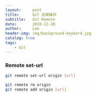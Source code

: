 ```yaml
---
layout:     post
title:      Git 远端操作
subtitle:   Git Remote
date:       2018-12-20
author:     Lee
header-img: img/background-keybord.jpg
catalog: true
tags:
    - Git
---
```


### Remote set-url
```bash
git remote set-url origin [url]
```
  
```bash
git remote rm origin
git remote add origin [url]
```
